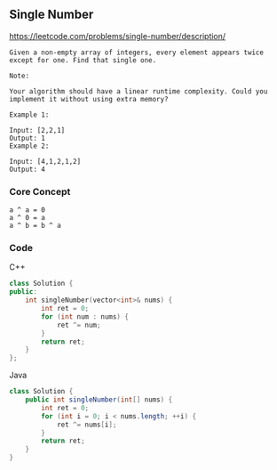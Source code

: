 ## Single Number
<https://leetcode.com/problems/single-number/description/>

```
Given a non-empty array of integers, every element appears twice except for one. Find that single one.

Note:

Your algorithm should have a linear runtime complexity. Could you implement it without using extra memory?

Example 1:

Input: [2,2,1]
Output: 1
Example 2:

Input: [4,1,2,1,2]
Output: 4
```
### Core Concept

```
a ^ a = 0
a ^ 0 = a
a ^ b = b ^ a
```

### Code
C++

```c++
class Solution {
public:
    int singleNumber(vector<int>& nums) {
        int ret = 0;
        for (int num : nums) {
            ret ^= num;
        }
        return ret;
    }
};
```

Java

```java
class Solution {
    public int singleNumber(int[] nums) {
        int ret = 0;
        for (int i = 0; i < nums.length; ++i) {
            ret ^= nums[i];
        }
        return ret;
    }
}
```